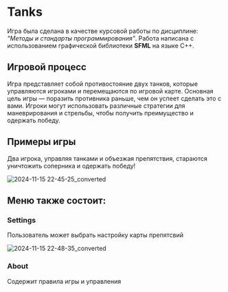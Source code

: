 # Tanks
Игра была сделана в качестве курсовой работы по дисциплине: *"Методы и стандарты программирования"*. 
Работа написана с использованием графической библиотеки **SFML** на языке С++.

## Игровой процесс
Игра представляет собой противостояние двух танков, которые управляются игроками и перемещаются по игровой карте. Основная цель игры — поразить противника раньше, чем он успеет сделать это с вами. Игроки могут использовать различные стратегии для маневрирования и стрельбы, чтобы получить преимущество и одержать победу.


## Примеры игры

Два игрока, управляя танками и объезжая препятствия, стараются уничтожить соперника и одержать победу!

![2024-11-15 22-45-25_converted](https://github.com/user-attachments/assets/0ce5b6f4-a3f0-42fe-bd35-210fc5f9e95f)

## Меню также состоит:

### Settings
Пользователь может выбрать настройку карты препятсвий 

![2024-11-15 22-48-35_converted](https://github.com/user-attachments/assets/cda56018-9c2e-4096-a01a-a2fbb7ae3d36)

### About
Содержит правила игры и управления
